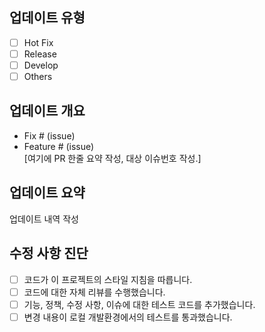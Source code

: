 ## 업데이트 유형

- [ ] Hot Fix
- [ ] Release
- [ ] Develop
- [ ] Others

## 업데이트 개요

* Fix # (issue)
* Feature # (issue)  
  [여기에 PR 한줄 요약 작성, 대상 이슈번호 작성.]

## 업데이트 요약

업데이트 내역 작성

## 수정 사항 진단

- [ ] 코드가 이 프로젝트의 스타일 지침을 따릅니다.
- [ ] 코드에 대한 자체 리뷰를 수행했습니다.
- [ ] 기능, 정책, 수정 사항, 이슈에 대한 테스트 코드를 추가했습니다.
- [ ] 변경 내용이 로컬 개발환경에서의 테스트를 통과했습니다.
